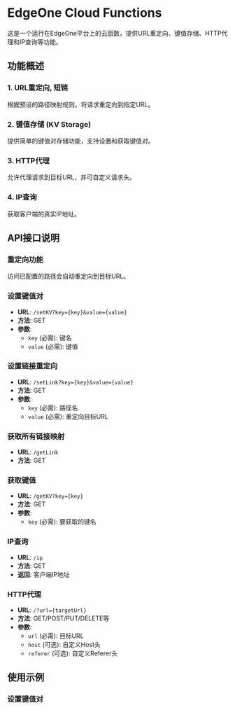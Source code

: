 # EdgeOne Cloud Functions

这是一个运行在EdgeOne平台上的云函数，提供URL重定向、键值存储、HTTP代理和IP查询等功能。

## 功能概述

### 1. URL重定向, 短链
根据预设的路径映射规则，将请求重定向到指定URL。

### 2. 键值存储 (KV Storage)
提供简单的键值对存储功能，支持设置和获取键值对。

### 3. HTTP代理
允许代理请求到目标URL，并可自定义请求头。

### 4. IP查询
获取客户端的真实IP地址。

## API接口说明

### 重定向功能
访问已配置的路径会自动重定向到目标URL。

### 设置键值对
- **URL**: `/setKV?key={key}&value={value}`
- **方法**: GET
- **参数**:
  - `key` (必需): 键名
  - `value` (必需): 键值

### 设置链接重定向
- **URL**: `/setLink?key={key}&value={value}`
- **方法**: GET
- **参数**:
  - `key` (必需): 路径名
  - `value` (必需): 重定向目标URL

### 获取所有链接映射
- **URL**: `/getLink`
- **方法**: GET

### 获取键值
- **URL**: `/getKV?key={key}`
- **方法**: GET
- **参数**:
  - `key` (必需): 要获取的键名

### IP查询
- **URL**: `/ip`
- **方法**: GET
- **返回**: 客户端IP地址

### HTTP代理
- **URL**: `/?url={targetUrl}`
- **方法**: GET/POST/PUT/DELETE等
- **参数**:
  - `url` (必需): 目标URL
  - `host` (可选): 自定义Host头
  - `referer` (可选): 自定义Referer头

## 使用示例

### 设置键值对